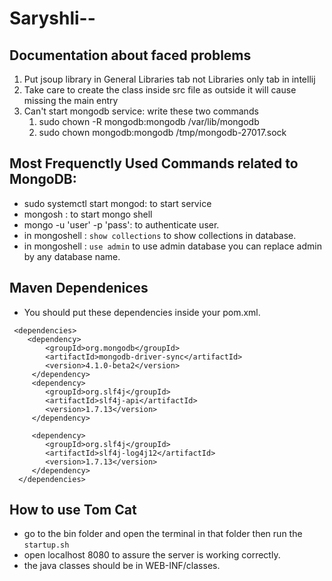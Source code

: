 # Saryshli--


 
## Documentation about faced problems
<ol>
<li>Put jsoup library in General Libraries tab not Libraries only tab in intellij</li>
<li>Take care to create the class inside src file as outside it will cause missing the main entry</li>
<li>Can't start mongodb service: write these two commands
<ol><li>sudo chown -R mongodb:mongodb /var/lib/mongodb </li>
<li>sudo chown mongodb:mongodb /tmp/mongodb-27017.sock</li>
</ol>

</li>
</ol>

## Most Frequenctly Used Commands related to MongoDB:
- sudo systemctl start mongod: to start service
- mongosh : to start mongo shell
- mongo -u 'user' -p 'pass': to authenticate user.
- in mongoshell : `show collections` to show collections in database.
- in mongoshell : `use admin` to use admin database you can replace admin by any database name.

## Maven Dependenices
- You should put these dependencies inside your pom.xml.
```
 <dependencies>
  	<dependency>
  		<groupId>org.mongodb</groupId>
  		<artifactId>mongodb-driver-sync</artifactId>
  		<version>4.1.0-beta2</version>
 	 </dependency>
 	 <dependency>
 	 	<groupId>org.slf4j</groupId>
 	 	<artifactId>slf4j-api</artifactId>
 	 	<version>1.7.13</version>
 	 </dependency>
 	 
 	 <dependency>
 	 	<groupId>org.slf4j</groupId>
 	 	<artifactId>slf4j-log4j12</artifactId>
 	 	<version>1.7.13</version>
 	 </dependency>
  </dependencies>
```

## How to use Tom Cat 
- go to the bin folder and open the terminal in that folder then run the `startup.sh`
- open localhost 8080 to assure the server is working correctly.
- the java classes should be in WEB-INF/classes.